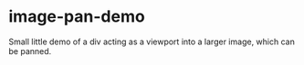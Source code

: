# image-pan-demo
Small little demo of a div acting as a viewport into a larger image, which can be panned.
